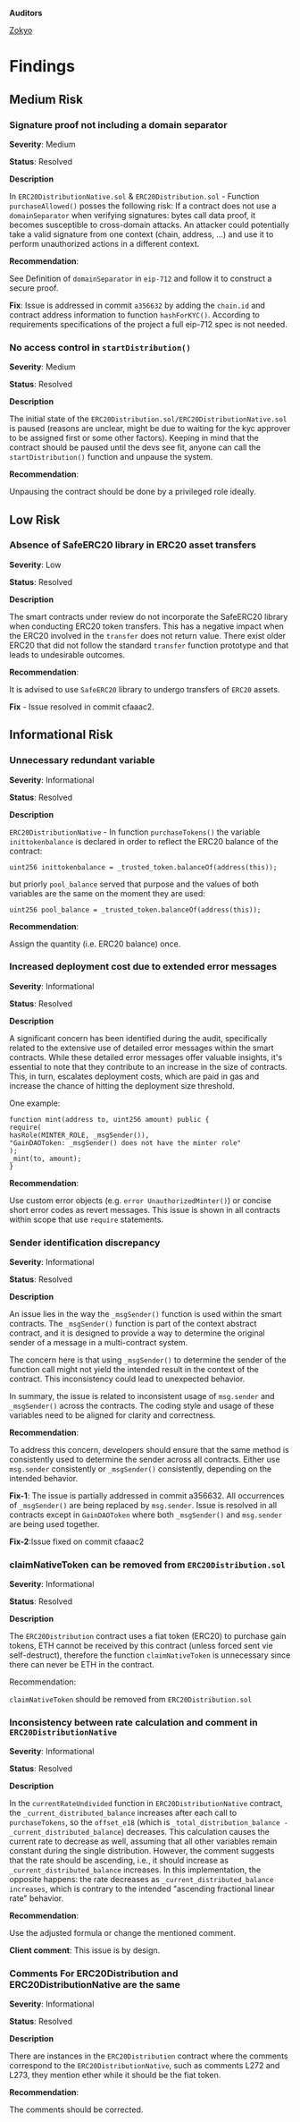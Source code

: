 **Auditors**

[Zokyo](https://x.com/zokyo_io)

# Findings

## Medium Risk

### Signature proof not including a domain separator

**Severity**: Medium

**Status**: Resolved 

**Description**

In `ERC20DistributionNative.sol` & `ERC20Distribution.sol` - Function `purchaseAllowed()`
posses the following risk: If a contract does not use a `domainSeparator` when verifying
signatures: bytes call data proof, it becomes susceptible to cross-domain attacks. An
attacker could potentially take a valid signature from one context (chain, address, ...) and
use it to perform unauthorized actions in a different context.

**Recommendation**:

See Definition of `domainSeparator` in `eip-712` and follow it to construct a secure proof.

**Fix**: Issue is addressed in commit `a356632` by adding the `chain.id` and contract address
information to function `hashForKYC()`. According to requirements specifications of the
project a full eip-712 spec is not needed.

### No access control in `startDistribution()`

**Severity**: Medium

**Status**: Resolved 

**Description**

The initial state of the `ERC20Distribution.sol/ERC20DistributionNative.sol` is paused (reasons
are unclear, might be due to waiting for the kyc approver to be assigned first or some other
factors). Keeping in mind that the contract should be paused until the devs see fit, anyone
can call the `startDistribution()` function and unpause the system.

**Recommendation**:

Unpausing the contract should be done by a privileged role ideally.

## Low Risk

### Absence of SafeERC20 library in ERC20 asset transfers

**Severity**: Low

**Status**: Resolved 

**Description**

The smart contracts under review do not incorporate the SafeERC20 library when
conducting ERC20 token transfers. This has a negative impact when the ERC20 involved in
the `transfer` does not return value. There exist older ERC20 that did not follow the
standard `transfer` function prototype and that leads to undesirable outcomes.

**Recommendation**:

It is advised to use `SafeERC20` library to undergo transfers of `ERC20` assets.

**Fix** - Issue resolved in commit cfaaac2.

## Informational Risk

### Unnecessary redundant variable

**Severity**: Informational

**Status**: Resolved 

**Description**

`ERC20DistributionNative` - In function `purchaseTokens()` the variable `inittokenbalance`
is declared in order to reflect the ERC20 balance of the contract:
```solidity
uint256 inittokenbalance = _trusted_token.balanceOf(address(this));
```
but priorly `pool_balance` served that purpose and the values of both variables are the
same on the moment they are used:
```solidity
uint256 pool_balance = _trusted_token.balanceOf(address(this));
```

**Recommendation**:

Assign the quantity (i.e. ERC20 balance) once.

### Increased deployment cost due to extended error messages

**Severity**: Informational

**Status**: Resolved 

**Description**

A significant concern has been identified during the audit, specifically related to the
extensive use of detailed error messages within the smart contracts. While these detailed
error messages offer valuable insights, it's essential to note that they contribute to an
increase in the size of contracts. This, in turn, escalates deployment costs, which are paid in
gas and increase the chance of hitting the deployment size threshold.

One example:
```solidity
function mint(address to, uint256 amount) public {
require(
hasRole(MINTER_ROLE, _msgSender()),
"GainDAOToken: _msgSender() does not have the minter role"
);
_mint(to, amount);
}
```

**Recommendation**:

Use custom error objects (e.g. `error UnauthorizedMinter()`) or concise short error
codes as revert messages. This issue is shown in all contracts within scope that use
`require` statements.

### Sender identification discrepancy

**Severity**: Informational

**Status**: Resolved 

**Description**

An issue lies in the way the `_msgSender()` function is used within the smart contracts. The
`_msgSender()` function is part of the context abstract contract, and it is designed to provide
a way to determine the original sender of a message in a multi-contract system.

The concern here is that using `_msgSender()` to determine the sender of the function call
might not yield the intended result in the context of the contract. This inconsistency could
lead to unexpected behavior.

In summary, the issue is related to inconsistent usage of `msg.sender` and `_msgSender()`
across the contracts. The coding style and usage of these variables need to be aligned for
clarity and correctness.

**Recommendation**:

To address this concern, developers should ensure that the same method is consistently
used to determine the sender across all contracts. Either use `msg.sender` consistently or
`_msgSender()` consistently, depending on the intended behavior.

**Fix-1**: The issue is partially addressed in commit a356632. All occurrences of `_msgSender()`
are being replaced by `msg.sender`. Issue is resolved in all contracts except in
`GainDAOToken` where both `_msgSender()` and `msg.sender` are being used together.

**Fix-2**:Issue fixed on commit cfaaac2


### claimNativeToken can be removed from `ERC20Distribution.sol`

**Severity**: Informational

**Status**: Resolved 

**Description**

The `ERC20Distribution` contract uses a fiat token (ERC20) to purchase gain tokens, ETH
cannot be received by this contract (unless forced sent vie self-destruct), therefore the
function `claimNativeToken` is unnecessary since there can never be ETH in the contract.

Recommendation:

`claimNativeToken` should be removed from `ERC20Distribution.sol`

### Inconsistency between rate calculation and comment in `ERC20DistributionNative`

**Severity**: Informational

**Status**: Resolved 

**Description**

In the `currentRateUndivided` function in `ERC20DistributionNative` contract, the
`_current_distributed_balance` increases after each call to `purchaseTokens`, so the `offset_e18`
(which is `_total_distribution_balance - _current_distributed_balance`) decreases. This
calculation causes the current rate to decrease as well, assuming that all other variables
remain constant during the single distribution. However, the comment suggests that the rate
should be ascending, i.e., it should increase as `_current_distributed_balance` increases. In
this implementation, the opposite happens: the rate decreases as
`_current_distributed_balance increases`, which is contrary to the intended "ascending
fractional linear rate" behavior.

**Recommendation**:

Use the adjusted formula or change the mentioned comment.

**Client comment**: This issue is by design.

### Comments For ERC20Distribution and ERC20DistributionNative are the same

**Severity**: Informational

**Status**: Resolved 

**Description**

There are instances in the `ERC20Distribution` contract where the comments correspond to
the `ERC20DistributionNative`, such as comments L272 and L273, they mention ether while it
should be the fiat token.

**Recommendation**:

The comments should be corrected.
